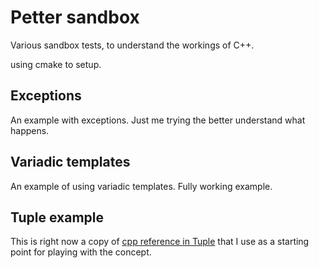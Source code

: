 # Petter sandbox
Various sandbox tests, to understand the workings of C++. 

using cmake to setup.

## Exceptions
An example with exceptions. Just me trying the better understand what happens. 

## Variadic templates
An example of using variadic templates. Fully working example.

## Tuple example
This is right now a copy of [cpp reference in Tuple](https://en.cppreference.com/w/cpp/utility/tuple) that I use as a starting point for playing with the concept.


